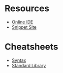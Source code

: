 # Resources
- [Online IDE](https://wy-lang.org/ide)
- [Snippet Site](https://wenyan-snippets.glitch.me/)

# Cheatsheets
- [Syntax](https://github.com/wenyan-lang/wenyan/wiki/Syntax-Cheatsheet)
- [Standard Library](https://github.com/wenyan-lang/wenyan/wiki/Standard-Library-Cheatsheet)